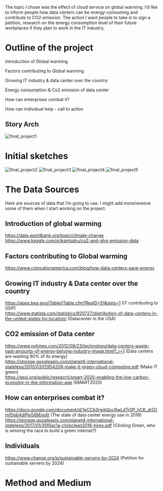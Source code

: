 The topic I chose was the effect of cloud service on global warming. I’d like to inform people how data centers can be energy-consuming and contribute to CO2 emission. The action I want people to take is to sign a petition, research on the energy consumption level of their future workplaces if they plan to work in the IT industry.  

# Outline of the project
Introduction of Global warming  

Factors contributing to Global warming  

Growing IT industry & data center over the country  

Energy consumption & Co2 emission of data center  

How can enterprises combat it?  

How can individual help - call to action  

## Story Arch
![final_project1](https://user-images.githubusercontent.com/60080058/74118636-41d0e280-4b8a-11ea-89b0-d039dad57197.png)  

# Initial sketches
![final_project2](https://user-images.githubusercontent.com/60080058/74118642-45646980-4b8a-11ea-92e9-0f26beb53039.png)
![final_project3](https://user-images.githubusercontent.com/60080058/74118647-48f7f080-4b8a-11ea-8e15-59454ff83307.png)
![final_project4](https://user-images.githubusercontent.com/60080058/74118653-4b5a4a80-4b8a-11ea-97c6-e773a9f3284a.png)
![final_project5](https://user-images.githubusercontent.com/60080058/74118656-4dbca480-4b8a-11ea-9dbc-e3d81bf639c8.png)

# The Data Sources
Here are sources of data that I’m going to use. I might add more/remove some of them when I start working on the project.   
## Introduction of global warming    
https://data.worldbank.org/topic/climate-change  
https://www.kaggle.com/srikantsahu/co2-and-ghg-emission-data  
## Factors contributing to Global warming  
https://www.colocationamerica.com/blog/how-data-centers-save-energy  
## Growing IT industry & Data center over the country  
https://apps.bea.gov/iTable/iTable.cfm?ReqID=51&step=1 (IT contributing to GDP)  
https://www.statista.com/statistics/920727/distribution-of-data-centers-in-the-united-states-by-location/ (Datacenter in the USA)  
## CO2 emission of Data center  
https://www.nytimes.com/2012/09/23/technology/data-centers-waste-vast-amounts-of-energy-belying-industry-image.html?_r=1 (Data centers are wasting 90% of its energy)  
https://storage.googleapis.com/planet4-international-stateless/2010/03/f2954209-make-it-green-cloud-computing.pdf (Make IT green)  
https://gesi.org/public/research/smart-2020-enabling-the-low-carbon-economy-in-the-information-age (SMART2020)  
## How can enterprises combat it?    
https://docs.google.com/document/d/1eCCb3rgqtQxcRwLdTr0P_hCK_drIZrm1Dpb4dlPeG6M/edit (The state of data center energy use in 2018)  
https://storage.googleapis.com/planet4-international-stateless/2017/01/35f0ac1a-clickclean2016-hires.pdf (Clicking Green, who is winning the race to build a green internet?)  
## Individuals  
https://www.change.org/p/sustainable-servers-by-2024 (Petition for sustainable servers by 2024)  

# Method and Medium
